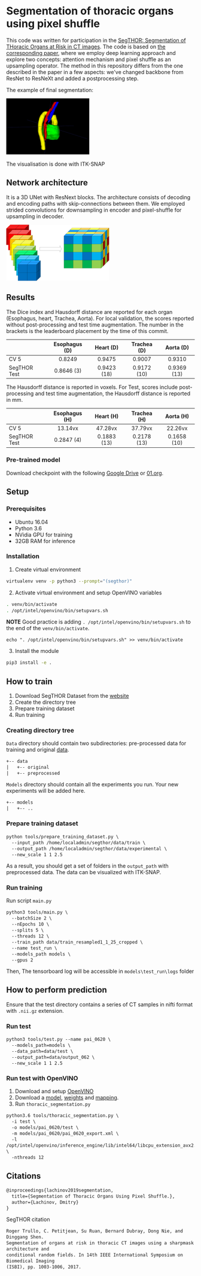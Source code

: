 # Segmentation of thoracic organs using pixel shuffle

This code was written for participation in the [SegTHOR: Segmentation of THoracic Organs at Risk in CT images](https://competitions.codalab.org/competitions/21012).
The code is based on [the corresponding paper](http://ceur-ws.org/Vol-2349/SegTHOR2019_paper_10.pdf), where we employ deep learning approach and explore two concepts: attention mechanism and pixel shuffle as an upsampling  operator. The method in this repository differs from the one described in the paper in a few aspects: we've changed backbone from ResNet to ResNeXt and added a postprocessing step.

The example of final segmentation:  

<img src="media/3dvis.png" alt="drawing" height="150"/>


The visualisation is done with ITK-SNAP


## Network architecture

It is a 3D UNet with ResNext blocks. The architecture consists of decoding and encoding paths with skip-connections
between them. We employed strided convolutions for downsampling in encoder and pixel-shuffle for upsampling in decoder.  


<img src="media/3d_pix_shuffle.png" alt="drawing" height="150"/>

## Results

The Dice index and Hausdorff distance are reported for each organ (Esophagus, heart, Trachea, Aorta). For local
validation, the scores reported without post-processing and test time augmentation. The number in the brackets is the
leaderboard placement by the time of this commit.

|              | Esophagus (D) | Heart (D)   | Trachea (D) | Aorta (D)   |
| :----------- | :-----------: | :---------: | :---------: | :---------: |
| CV 5         | 0.8249        | 0.9475      | 0.9007      | 0.9310      |
| SegTHOR Test | 0.8646 (3)    | 0.9423 (18) | 0.9172 (10) | 0.9369 (13) |

The Hausdorff distance is reported in voxels. For Test, scores include post-processing and test time augmentation, the
Hausdorff distance is reported in mm.

|              | Esophagus (H) | Heart (H)   | Trachea (H) | Aorta (H)   |
| :----------- | :-----------: | :---------: | :---------: | :---------: |
| CV 5         | 13.14vx       | 47.28vx     | 37.79vx     | 22.26vx     |
| SegTHOR Test | 0.2847 (4)    | 0.1883 (13) | 0.2178 (13) | 0.1658 (10) |


### Pre-trained model
Download checkpoint with the following [Google
Drive](https://drive.google.com/file/d/1sUOq0WsyBN8mg-CJR-mv_Y5xnP5uORfX/view?usp=sharing) or
[01.org](https://download.01.org/opencv/openvino_training_extensions/models/segthor/segthor_0620_best_model.pth).

## Setup

### Prerequisites

* Ubuntu 16.04
* Python 3.6
* NVidia GPU for training
* 32GB RAM for inference


### Installation

1. Create virtual environment
```bash
virtualenv venv -p python3 --prompt="(segthor)"
```

2. Activate virtual environment and setup OpenVINO variables
```bash
. venv/bin/activate
. /opt/intel/openvino/bin/setupvars.sh
```
**NOTE** Good practice is adding `. /opt/intel/openvino/bin/setupvars.sh` to the end of the `venv/bin/activate`.
```
echo ". /opt/intel/openvino/bin/setupvars.sh" >> venv/bin/activate
```

3. Install the module
```bash
pip3 install -e .
```

## How to train
1. Download SegTHOR Dataset from the [website](https://competitions.codalab.org/competitions/21012#participate)
2. Create the directory tree
3. Prepare training dataset
4. Run training

### Creating directory tree

`Data` directory should contain two subdirectories: pre-processed data for training and original
[data](https://competitions.codalab.org/competitions/21012#participate).

```
+-- data
|   +-- original
|   +-- preprocessed
```

`Models` directory should contain all the experiments you run. Your new experiments will be added here.

```
+-- models
|   +-- ..
```

### Prepare training dataset

```
python tools/prepare_training_dataset.py \
  --input_path /home/localadmin/segthor/data/train \
  --output_path /home/localadmin/segthor/data/experimental \
  --new_scale 1 1 2.5
```

As a result, you should get a set of folders in the `output_path` with preprocessed data. The data can be visualized with ITK-SNAP.

### Run training

Run script `main.py`

```
python3 tools/main.py \
  --batchSize 2 \
  --nEpochs 10 \
  --splits 5 \
  --threads 12 \
  --train_path data/train_resampled1_1_25_cropped \
  --name test_run \
  --models_path models \
  --gpus 2
```

Then, The tensorboard log will be accessible in `models\test_run\logs` folder

## How to perform prediction

Ensure that the test directory contains a series of CT samples in nifti format with `.nii.gz` extension.


### Run test

```
python3 tools/test.py --name pai_0620 \
  --models_path=models \
  --data_path=data/test \
  --output_path=data/output_062 \
  --new_scale 1 1 2.5
```

### Run test with OpenVINO

1. Download and setup [OpenVINO](https://software.intel.com/en-us/openvino-toolkit)
2. Download a [model](https://drive.google.com/file/d/1QRqJpYYbb08N4rLeU8ZCXW-G2F1FHbXK/view?usp=sharing), [weights](https://drive.google.com/file/d/1bLjC_x3ueeColeEkEPfYAqxRsjBf8y-S/view?usp=sharing) and [mapping](https://drive.google.com/file/d/1jaWj1SjqbLNa0jvHuqm9WoK1g5mvAdCA/view?usp=sharing).
3. Run `thoracic_segmentation.py`

```
python3.6 tools/thoracic_segmentation.py \
  -i test \
  -o models/pai_0620/test \
  -m models/pai_0620/pai_0620_export.xml \
  -l /opt/intel/openvino/inference_engine/lib/intel64/libcpu_extension_avx2.so \
  -nthreads 12
```

## Citations

```
@inproceedings{lachinov2019segmentation,
  title={Segmentation of Thoracic Organs Using Pixel Shuffle.},
  author={Lachinov, Dmitry}
}
```

SegTHOR citation

```
Roger Trullo, C. Petitjean, Su Ruan, Bernard Dubray, Dong Nie, and Dinggang Shen.
Segmentation of organs at risk in thoracic CT images using a sharpmask architecture and
conditional random fields. In 14th IEEE International Symposium on Biomedical Imaging
(ISBI), pp. 1003-1006, 2017.
```
